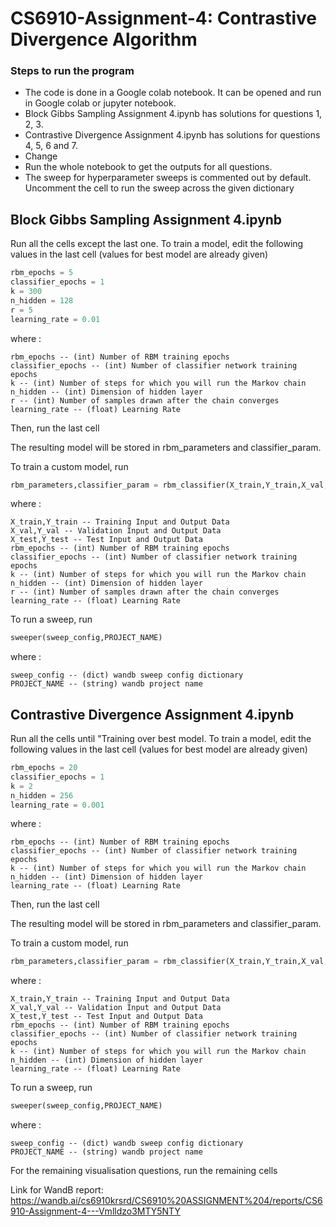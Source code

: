 # CS6910-Assignment-4: Contrastive Divergence Algorithm

### Steps to run the program
- The code is done in a Google colab notebook. It can be opened and run in Google colab or jupyter notebook.
- Block Gibbs Sampling Assignment 4.ipynb has solutions for questions 1, 2, 3.
- Contrastive Divergence Assignment 4.ipynb has solutions for questions 4, 5, 6 and 7.
- Change
- Run the whole notebook to get the outputs for all questions.
- The sweep for hyperparameter sweeps is commented out by default. Uncomment the cell to run the sweep across the given dictionary

## Block Gibbs Sampling Assignment 4.ipynb
Run all the cells except the last one. 
To train a model, edit the following values in the last cell (values for best  model are already given)

```python
rbm_epochs = 5              
classifier_epochs = 1         
k = 300
n_hidden = 128
r = 5
learning_rate = 0.01

``` 

  where :
  ```
  rbm_epochs -- (int) Number of RBM training epochs
  classifier_epochs -- (int) Number of classifier network training epochs
  k -- (int) Number of steps for which you will run the Markov chain
  n_hidden -- (int) Dimension of hidden layer
  r -- (int) Number of samples drawn after the chain converges
  learning_rate -- (float) Learning Rate
  ```

Then, run the last cell

The resulting model will be stored in rbm_parameters and classifier_param.

To train a custom model, run

```python
rbm_parameters,classifier_param = rbm_classifier(X_train,Y_train,X_val,Y_val,X_test,Y_test,rbm_epochs,classifier_epochs,k,r,n_hidden,learning_rate)
``` 

  where :
  ```
  X_train,Y_train -- Training Input and Output Data
  X_val,Y_val -- Validation Input and Output Data
  X_test,Y_test -- Test Input and Output Data
  rbm_epochs -- (int) Number of RBM training epochs
  classifier_epochs -- (int) Number of classifier network training epochs
  k -- (int) Number of steps for which you will run the Markov chain
  n_hidden -- (int) Dimension of hidden layer
  r -- (int) Number of samples drawn after the chain converges
  learning_rate -- (float) Learning Rate
  ```


To run a sweep, run

```python
sweeper(sweep_config,PROJECT_NAME)
```

where :
  ```
  sweep_config -- (dict) wandb sweep config dictionary
  PROJECT_NAME -- (string) wandb project name
  
  ```

  
## Contrastive Divergence Assignment 4.ipynb
Run all the cells until "Training over best model. 
To train a model, edit the following values in the last cell (values for best  model are already given)

```python
rbm_epochs = 20
classifier_epochs = 1
k = 2
n_hidden = 256
learning_rate = 0.001

``` 

  where :
  ```
  rbm_epochs -- (int) Number of RBM training epochs
  classifier_epochs -- (int) Number of classifier network training epochs
  k -- (int) Number of steps for which you will run the Markov chain
  n_hidden -- (int) Dimension of hidden layer
  learning_rate -- (float) Learning Rate
  ```

Then, run the last cell

The resulting model will be stored in rbm_parameters and classifier_param.

To train a custom model, run

```python
rbm_parameters,classifier_param = rbm_classifier(X_train,Y_train,X_val,Y_val,X_test,Y_test,rbm_epochs,classifier_epochs,k,n_hidden,learning_rate)
``` 

  where :
  ```
  X_train,Y_train -- Training Input and Output Data
  X_val,Y_val -- Validation Input and Output Data
  X_test,Y_test -- Test Input and Output Data
  rbm_epochs -- (int) Number of RBM training epochs
  classifier_epochs -- (int) Number of classifier network training epochs
  k -- (int) Number of steps for which you will run the Markov chain
  n_hidden -- (int) Dimension of hidden layer
  learning_rate -- (float) Learning Rate
  ```


To run a sweep, run

```python
sweeper(sweep_config,PROJECT_NAME)
```

where :
  ```
  sweep_config -- (dict) wandb sweep config dictionary
  PROJECT_NAME -- (string) wandb project name
  
  ```

For the remaining visualisation questions, run the remaining cells

Link for WandB report: https://wandb.ai/cs6910krsrd/CS6910%20ASSIGNMENT%204/reports/CS6910-Assignment-4---Vmlldzo3MTY5NTY
